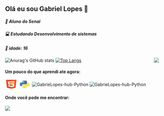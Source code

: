 ## Olá eu sou Gabriel Lopes 👋

##### 🌱 Aluno do Senai
##### 💻 Estudando Desenvolvimento de sistemas
##### 🎈 idade: 16

![Anurag's GitHub stats](https://github-readme-stats.vercel.app/api?username=gabrielopes-hub&show_icons=true&theme=algolia)
[![Top Langs](https://github-readme-stats.vercel.app/api/top-langs/?username=gabrielopes-hub&layout=compact&theme=algolia)](https://github.com/gabrielopes-hub/github-readme-stats)
<img align="right" height="180" src="https://i.gifer.com/WnES.gif" />
#### Um pouco do que aprendi ate agora:
<div>
  <img align="center" alt="GabrieLopes-hub-HTML" height="30" width="40" src="https://raw.githubusercontent.com/devicons/devicon/master/icons/html5/html5-original.svg">
  <img align="center" alt="GabrieLopes-hub-Python" height="30" width="40" src="https://raw.githubusercontent.com/devicons/devicon/master/icons/python/python-original.svg">
  <img align="center" alt="GabrieLopes-hub-Python" height="30" width="40" src="https://cdn.jsdelivr.net/gh/devicons/devicon@latest/icons/arduino/arduino-original-wordmark.svg" />
  <img align="center" alt="GabrieLopes-hub-Python" height="30" width="40" src="https://cdn.jsdelivr.net/gh/devicons/devicon@latest/icons/javascript/javascript-plain.svg" />
</div>

#### Onde você pode me encontrar:
<div>
  <a href = "mailto:gabrielopes.20195@gmail.com"><img src="https://img.shields.io/badge/-Gmail-%23333?style=for-the-badge&logo=gmail&logoColor=white" target="_blank"></a>
</div> 

